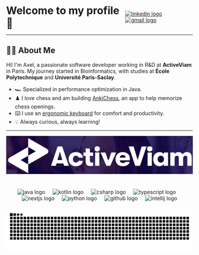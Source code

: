 <div style="display: flex; align-items: center; justify-content: space-between;">
  <h1 style="margin: 0;">Welcome to my profile 👋</h1>
  <div>
    <a href="https://www.linkedin.com/in/axel-lvy/"><img src="https://raw.githubusercontent.com/maurodesouza/profile-readme-generator/master/src/assets/icons/social/linkedin/default.svg" width="52" height="40" alt="linkedin logo"  /></a>
    <a href="mailto:axellevy98+githubcontacts@gmail.com"><img src="https://raw.githubusercontent.com/maurodesouza/profile-readme-generator/master/src/assets/icons/social/gmail/default.svg" width="52" height="40" alt="gmail logo"  /> </a>
  </div>
</div>

---

## 👨‍💻 About Me

Hi! I'm Axel, a passionate software developer working in R&D at <b>ActiveViam</b> in Paris. My journey started in
Bioinformatics, with studies at <b>École Polytechnique</b> and <b>Université Paris-Saclay</b>.

- 🏎️ Specialized in performance optimization in Java.
- ♟️ I love chess and am building <a href="https://github.com/Axl-Lvy/AnkiChess">AnkiChess</a>, an app to help
  memorize chess openings.
- ⌨️ I use an <a href="https://github.com/Axl-Lvy/corne-qwerty-zmk">ergonomic keyboard</a> for comfort and
  productivity.
- 💡 Always curious, always learning!

---

<a href="https://www.activeviam.com/">

<p align="center">
<img src="dist/ActiveViam.jpg" alt="ActiveViam Logo" align="center"/>
</p>
</a>

#

<div align="center">
  <img src="https://cdn.jsdelivr.net/gh/devicons/devicon/icons/java/java-original.svg" height="40" alt="java logo"  />
  <img width="12" />
  <img src="https://cdn.jsdelivr.net/gh/devicons/devicon/icons/kotlin/kotlin-original.svg" height="40" alt="kotlin logo"  />
  <img width="12" />
  <img src="https://cdn.jsdelivr.net/gh/devicons/devicon/icons/csharp/csharp-original.svg" height="40" alt="csharp logo"  />
  <img width="12" />
  <img src="https://cdn.jsdelivr.net/gh/devicons/devicon/icons/typescript/typescript-original.svg" height="40" alt="typescript logo"  />
  <img width="12" />
  <img src="https://cdn.jsdelivr.net/gh/devicons/devicon/icons/nextjs/nextjs-original.svg" height="40" alt="nextjs logo"  />
  <img width="12" />
  <img src="https://cdn.jsdelivr.net/gh/devicons/devicon/icons/python/python-original.svg" height="40" alt="python logo"  />
  <img width="12" />
  <img src="https://skillicons.dev/icons?i=github" height="40" alt="github logo"  />
  <img width="12" />
  <img src="https://cdn.jsdelivr.net/gh/devicons/devicon/icons/intellij/intellij-original.svg" height="40" alt="intellij logo"  />
</div>

###

<p align="center">
  <picture>
    <source media="(prefers-color-scheme: dark)" srcset="https://raw.githubusercontent.com/axl-lvy/axl-lvy/output/snake-dark.svg" />
    <source media="(prefers-color-scheme: light)" srcset="https://raw.githubusercontent.com/axl-lvy/axl-lvy/output/snake.svg" />
    <img alt="github-snake" src="snake.svg" />
  </picture>
</p>